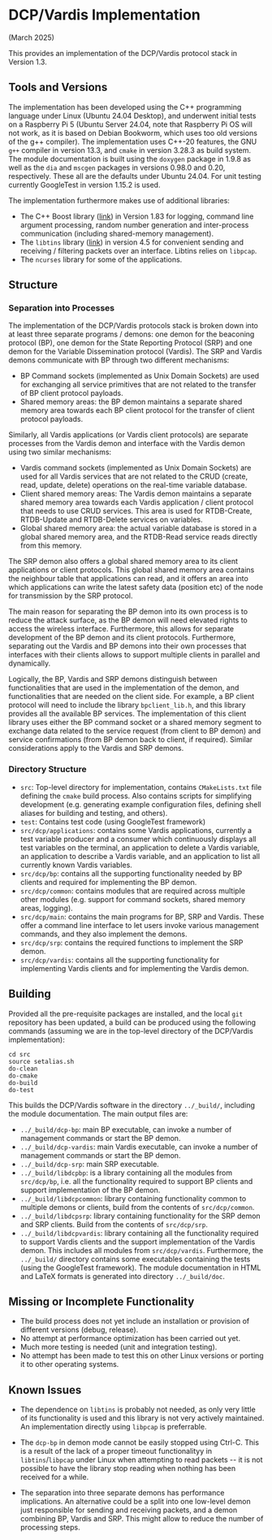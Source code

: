 # DCP/Vardis Implementation

(March 2025)

This provides an implementation of the DCP/Vardis protocol
stack in Version 1.3.


## Tools and Versions

The implementation has been developed using the C++ programming
language under Linux (Ubuntu 24.04 Desktop), and underwent initial
tests on a Raspberry Pi 5 (Ubuntu Server 24.04, note that Raspberry Pi
OS will not work, as it is based on Debian Bookworm, which uses too
old versions of the g++ compiler). The implementation uses C++-20
features, the GNU `g++` compiler in version 13.3, and `cmake` in
version 3.28.3 as build system. The module documentation is built
using the `doxygen` package in 1.9.8 as well as the `dia` and `mscgen`
packages in versions 0.98.0 and 0.20, respectively. These all are the
defaults under Ubuntu 24.04. For unit testing currently GoogleTest in
version 1.15.2 is used.

The implementation furthermore makes use of additional libraries:
- The C++ Boost library ([link](https://www.boost.org/)) in Version
  1.83 for logging, command line argument processing, random number
  generation and inter-process communication (including shared-memory
  management).
- The `libtins` library ([link](https://libtins.github.io/)) in
  version 4.5 for convenient sending and receiving / filtering packets
  over an interface. Libtins relies on `libpcap`.
- The `ncurses` library for some of the applications.

## Structure

### Separation into Processes

The implementation of the DCP/Vardis protocols stack is broken down
into at least three separate programs / demons: one demon for the
beaconing protocol (BP), one demon for the State Reporting Protocol
(SRP) and one demon for the Variable Dissemination protocol
(Vardis). The SRP and Vardis demons communicate with BP through two
different mechanisms:
- BP Command sockets (implemented as Unix Domain Sockets) are used for
  exchanging all service primitives that are not related to the
  transfer of BP client protocol payloads.
- Shared memory areas: the BP demon maintains a separate shared memory
  area towards each BP client protocol for the transfer of client
  protocol payloads.

Similarly, all Vardis applications (or Vardis client protocols) are
separate processes from the Vardis demon and interface with the Vardis
demon using two similar mechanisms:
- Vardis command sockets (implemented as Unix Domain Sockets) are used
  for all Vardis services that are not related to the CRUD (create,
  read, update, delete) operations on the real-time variable database.
- Client shared memory areas: The Vardis demon maintains a separate
  shared memory area towards each Vardis application / client protocol
  that needs to use CRUD services. This area is used for RTDB-Create,
  RTDB-Update and RTDB-Delete services on variables.
- Global shared memory area: the actual variable database is stored in
  a global shared memory area, and the RTDB-Read service reads
  directly from this memory.

The SRP demon also offers a global shared memory area to its client
applications or client protocols. This global shared memory area
contains the neighbour table that applications can read, and it offers
an area into which applications can write the latest safety data
(position etc) of the node for transmission by the SRP protocol.

The main reason for separating the BP demon into its own process is to
reduce the attack surface, as the BP demon will need elevated rights
to access the wireless interface. Furthermore, this allows for
separate development of the BP demon and its client
protocols. Furthermore, separating out the Vardis and BP demons into
their own processes that interfaces with their clients allows to
support multiple clients in parallel and dynamically.

Logically, the BP, Vardis and SRP demons distinguish between
functionalities that are used in the implementation of the demon, and
functionalities that are needed on the client side. For example, a BP
client protocol will need to include the library `bpclient_lib.h`, and
this library provides all the available BP services. The
implementation of this client library uses either the BP command
socket or a shared memory segment to exchange data related to the
service request (from client to BP demon) and service confirmations
(from BP demon back to client, if required). Similar considerations
apply to the Vardis and SRP demons.



### Directory Structure

* `src`: Top-level directory for implementation, contains
  `CMakeLists.txt` file defining the `cmake` build process. Also
  contains scripts for simplifying development (e.g. generating
  example configuration files, defining shell aliases for building and
  testing, and others).
* `test`: Contains test code (using GoogleTest framework)
* `src/dcp/applications`: contains some Vardis applications, currently
  a test variable producer and a consumer which continuously displays
  all test variables on the terminal, an application to delete a Vardis
  variable, an application to describe a Vardis variable, and an
  application to list all currently known Vardis variables.
* `src/dcp/bp`: contains all the supporting functionality needed by BP
  clients and required for implementing the BP demon.
* `src/dcp/common`: contains modules that are required across multiple
  other modules (e.g. support for command sockets, shared memory
  areas, logging).
* `src/dcp/main`: contains the main programs for BP, SRP and
  Vardis. These offer a command line interface to let users invoke
  various management commands, and they also implement the demons.
* `src/dcp/srp`: contains the required functions to implement the SRP
  demon.
* `src/dcp/vardis`: contains all the supporting functionality for
  implementing Vardis clients and for implementing the Vardis demon.


## Building

Provided all the pre-requisite packages are installed, and the local
`git` repository has been updated, a build can be produced using the
following commands (assuming we are in the top-level directory of the
DCP/Vardis implementation):

``` shell
cd src
source setalias.sh
do-clean
do-cmake
do-build
do-test
```
This builds the DCP/Vardis software in the directory `../_build/`,
including the module documentation. The main output files are:
* `../_build/dcp-bp`: main BP executable, can invoke a number of
  management commands or start the BP demon.
* `../_build/dcp-vardis`: main Vardis executable, can invoke a number
  of management commands or start the BP demon.
* `../_build/dcp-srp`: main SRP executable.
* `../_build/libdcpbp`: is a library containing all the modules from
  `src/dcp/bp`, i.e. all the functionality required to support BP
  clients and support implementation of the BP demon.
* `../_build/libdcpcommon`: library containing functionality common to
  multiple demons or clients, build from the contents of
  `src/dcp/common`.
* `../_build/libdcpsrp`: library containing functionality for the SRP
  demon and SRP clients. Build from the contents of
  `src/dcp/srp`.
* `../_build/libdcpvardis`: library containing all the functionality
  required to support Vardis clients and the support implementation of
  the Vardis demon. This includes all modules from `src/dcp/vardis`. 
Furthermore, the `../_build/` directory contains some executables
containing the tests (using the GoogleTest framework). The module
documentation in HTML and LaTeX formats is generated into directory
`../_build/doc`.


## Missing or Incomplete Functionality

- The build process does not yet include an installation or provision
  of different versions (debug, release).
- No attempt at performance optimization has been carried out yet.
- Much more testing is needed (unit and integration testing).
- No attempt has been made to test this on other Linux versions or
  porting it to other operating systems.


## Known Issues

- The dependence on `libtins` is probably not needed, as only very
  little of its functionality is used and this library is not very
  actively maintained. An implementation directly using `libpcap` is
  preferrable.

- The `dcp-bp` in demon mode cannot be easily stopped using
  Ctrl-C. This is a result of the lack of a proper timeout
  functionalityy in `libtins`/`libpcap` under Linux when attempting to
  read packets -- it is not possible to have the library stop reading
  when nothing has been received for a while.

- The separation into three separate demons has performance
  implications. An alternative could be a split into one low-level
  demon just responsible for sending and receiving packets, and a
  demon combining BP, Vardis and SRP. This might allow to reduce the
  number of processing steps.
